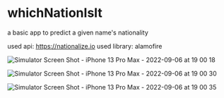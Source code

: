 # whichNationIsIt
a basic app to predict a given name's nationality

used api: https://nationalize.io
used library: alamofire

![Simulator Screen Shot - iPhone 13 Pro Max - 2022-09-06 at 19 00 18](https://user-images.githubusercontent.com/30627025/188683756-a5f60ec5-6b26-44b5-a955-628a3028e6f8.png)

![Simulator Screen Shot - iPhone 13 Pro Max - 2022-09-06 at 19 00 30](https://user-images.githubusercontent.com/30627025/188683767-d3e259e7-d696-4009-beeb-f47aeb8ecdaf.png)

![Simulator Screen Shot - iPhone 13 Pro Max - 2022-09-06 at 19 00 35](https://user-images.githubusercontent.com/30627025/188683782-d666fc9e-3176-44a3-9953-468279e78733.png)

